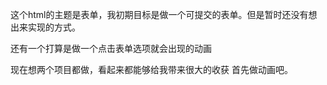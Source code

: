 这个html的主题是表单，我初期目标是做一个可提交的表单。但是暂时还没有想出来实现的方式。

还有一个打算是做一个点击表单选项就会出现的动画

现在想两个项目都做，看起来都能够给我带来很大的收获
首先做动画吧。